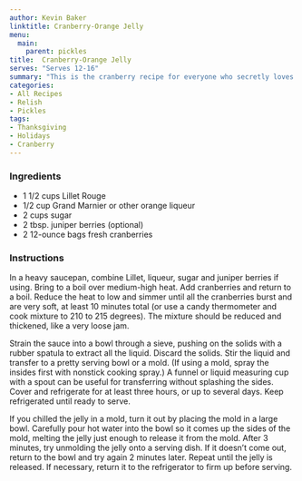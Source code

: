 ```yaml
---
author: Kevin Baker
linktitle: Cranberry-Orange Jelly
menu:
  main:
    parent: pickles
title:  Cranberry-Orange Jelly
serves: "Serves 12-16"
summary: "This is the cranberry recipe for everyone who secretly loves those round slices of canned cranberry sauce. It’s easy to make, delicious, and quite beautiful. It can be shaped in a fancy mold and served on a cake stand to add a bit of Victorian elegance to your holiday table. "
categories:
- All Recipes
- Relish
- Pickles
tags: 
- Thanksgiving
- Holidays
- Cranberry
---
```


### Ingredients

<div class="ingredient-list"> 

* 1 1/2 cups Lillet Rouge
* 1/2 cup Grand Marnier or other orange liqueur
* 2 cups sugar
* 2 tbsp. juniper berries (optional)
* 2 12-ounce bags fresh cranberries

</div>

### Instructions
In a heavy saucepan, combine Lillet, liqueur, sugar and juniper berries if using. Bring to a boil over medium-high heat. Add cranberries and return to a boil. Reduce the heat to low and simmer until all the cranberries burst and are very soft, at least 10 minutes total (or use a candy thermometer and cook mixture to 210 to 215 degrees). The mixture should be reduced and thickened, like a very loose jam.

Strain the sauce into a bowl through a sieve, pushing on the solids with a rubber spatula to extract all the liquid. Discard the solids. Stir the liquid and transfer to a pretty serving bowl or a mold. (If using a mold, spray the insides first with nonstick cooking spray.) A funnel or liquid measuring cup with a spout can be useful for transferring without splashing the sides. Cover and refrigerate for at least three hours, or up to several days. Keep refrigerated until ready to serve.

If you chilled the jelly in a mold, turn it out by placing the mold in a large bowl. Carefully pour hot water into the bowl so it comes up the sides of the mold, melting the jelly just enough to release it from the mold. After 3 minutes, try unmolding the jelly onto a serving dish. If it doesn’t come out, return to the bowl and try again 2 minutes later. Repeat until the jelly is released. If necessary, return it to the refrigerator to firm up before serving.
